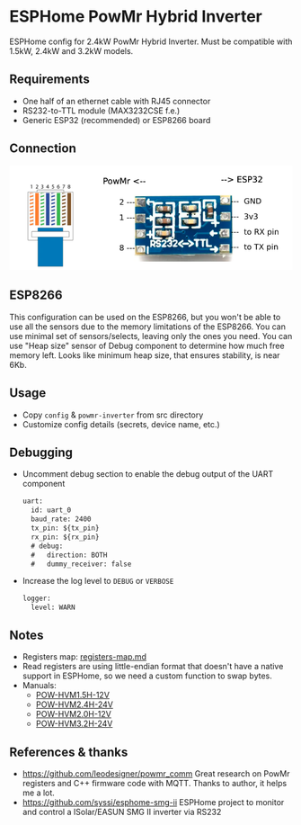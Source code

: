 # ESPHome PowMr Hybrid Inverter
ESPHome config for 2.4kW PowMr Hybrid Inverter. Must be compatible with 1.5kW, 2.4kW and 3.2kW models.

## Requirements
- One half of an ethernet cable with RJ45 connector
- RS232-to-TTL module (MAX3232CSE f.e.)
- Generic ESP32 (recommended) or ESP8266 board

## Connection
![PowMr ESP32 connection diagram](images/powmr_esp32_connection.png "PowMr ESP32 connection diagram")

## ESP8266
This configuration can be used on the ESP8266, but you won't be able to use all the sensors due to the memory limitations of the ESP8266. 
You can use minimal set of sensors/selects, leaving only the ones you need. You can use "Heap size" sensor of Debug component to determine how much free memory left. 
Looks like minimum heap size, that ensures stability, is near 6Kb.

## Usage
- Copy `config` & `powmr-inverter` from src directory
- Customize config details (secrets, device name, etc.)

## Debugging
- Uncomment debug section to enable the debug output of the UART component 
  ```
  uart:
    id: uart_0
    baud_rate: 2400
    tx_pin: ${tx_pin}
    rx_pin: ${rx_pin}
    # debug:
    #   direction: BOTH
    #   dummy_receiver: false
  ```
- Increase the log level to `DEBUG` or `VERBOSE`
  ```
  logger:
    level: WARN
  ```

## Notes
- Registers map: [registers-map.md](docs/registers-map.md)
- Read registers are using little-endian format that doesn't have a native support in ESPHome, so we need a custom function to swap bytes.
- Manuals:
  - [POW-HVM1.5H-12V](docs/POW-HVM2.4H-24V.pdf)
  - [POW-HVM2.4H-24V](docs/POW-HVM2.4H-24V.pdf)
  - [POW-HVM2.0H-12V](docs/POW-HVM3.2H-24V.pdf)
  - [POW-HVM3.2H-24V](docs/POW-HVM3.2H-24V.pdf)

## References & thanks
- https://github.com/leodesigner/powmr_comm 
  Great research on PowMr registers and C++ firmware code with MQTT. Thanks to author, it helps me a lot.
- https://github.com/syssi/esphome-smg-ii
  ESPHome project to monitor and control a ISolar/EASUN SMG II inverter via RS232
